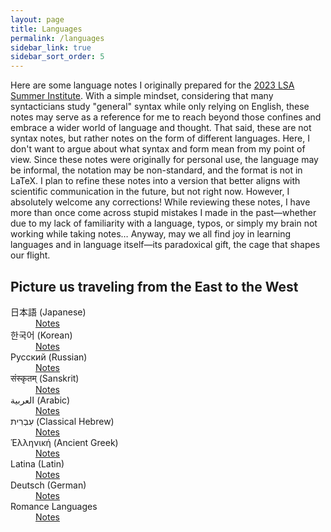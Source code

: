 ```yaml
---
layout: page
title: Languages
permalink: /languages
sidebar_link: true
sidebar_sort_order: 5
---
```


<p>
  Here are some language notes I originally prepared for the <a href="https://websites.umass.edu/lingstitute2023/">2023 LSA Summer Institute</a>. With a simple mindset, considering that many syntacticians study "general" syntax while only relying on English, these notes may serve as a reference for me to reach beyond those confines and embrace a wider world of language and thought. That said, these are not syntax notes, but rather notes on the form of different languages. Here, I don't want to argue about what syntax and form mean from my point of view. Since these notes were originally for personal use, the language may be informal, the notation may be non-standard, and the format is not in LaTeX. I plan to refine these notes into a version that better aligns with scientific communication in the future, but not right now. However, I absolutely welcome any corrections! While reviewing these notes, I have more than once come across stupid mistakes I made in the past—whether due to my lack of familiarity with a language, typos, or simply my brain not working while taking notes… Anyway, may we all find joy in learning languages and in language itself—its paradoxical gift, the cage that shapes our flight.
</p>

<h2>Picture us traveling from the East to the West</h2>
<dl>
  <dt>日本語 (Japanese)</dt>
  <dd><a href="https://docs.google.com/document/d/18HjCJwSZJV3pVhX8PeG9QKAMttvqb4wr/edit?usp=sharing&ouid=106182589394752820012&rtpof=true&sd=true">Notes</a></dd>

  <dt>한국어 (Korean)</dt>
  <dd><a href="https://docs.google.com/document/d/1Wli9GV04l-8nq3z2exDSNyiE0ZM1J-vg/edit?usp=sharing&ouid=106182589394752820012&rtpof=true&sd=true">Notes</a></dd>

  <dt>Русский (Russian)</dt>
  <dd><a href="https://docs.google.com/document/d/1U9fQoUWbprYRaL0CYUVf5hvOMZRlhvFg/edit?usp=sharing&ouid=106182589394752820012&rtpof=true&sd=true">Notes</a></dd>

  <dt>संस्कृतम् (Sanskrit)</dt>
  <dd><a href="https://docs.google.com/document/d/1cBBkbVYIfqbZgyc3tTJ_r-CKzy7AZr5H/edit?usp=sharing&ouid=106182589394752820012&rtpof=true&sd=true">Notes</a></dd>

  <dt>العربية (Arabic)</dt>
  <dd><a href="https://docs.google.com/document/d/1edr4W59C1hZIc8qVmCUa2V4Zqk5jrU8g/edit?usp=sharing&ouid=106182589394752820012&rtpof=true&sd=true">Notes</a></dd>

  <dt>עִבְרִית (Classical Hebrew)</dt>
  <dd><a href="https://docs.google.com/document/d/1sM63cbxRKHE2kcPstldddokp34vQFWAb/edit?usp=sharing&ouid=106182589394752820012&rtpof=true&sd=true">Notes</a></dd>

  <dt>Ἑλληνική (Ancient Greek)</dt>
  <dd><a href="https://docs.google.com/document/d/15ngugT8502xrE9Jp0Sy8uB-blgsnLjub/edit?usp=sharing&ouid=106182589394752820012&rtpof=true&sd=true">Notes</a></dd>

  <dt>Latina (Latin)</dt>
  <dd><a href="https://docs.google.com/document/d/1XT7JxYC8hyDIzeeD220lFQudeceWrr3d/edit?usp=sharing&ouid=106182589394752820012&rtpof=true&sd=true">Notes</a></dd>

  <dt>Deutsch (German)</dt>
  <dd><a href="https://docs.google.com/document/d/1P2YbDfXRbwQxMFOZbUT0vGK7U47K_Kgj/edit?usp=sharing&ouid=106182589394752820012&rtpof=true&sd=true">Notes</a></dd>

  <dt>Romance Languages</dt>
  <dd><a href="https://docs.google.com/document/d/1TljzA1lRhxe3TNKSDYhM4NlumOSMe3mn/edit?usp=sharing&ouid=106182589394752820012&rtpof=true&sd=true">Notes</a></dd>
</dl>

